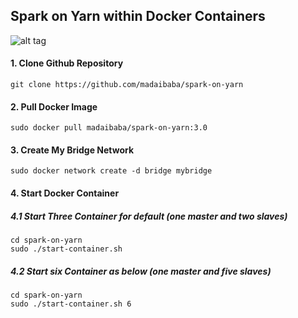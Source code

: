 ## Spark on Yarn within Docker Containers


![alt tag](https://raw.githubusercontent.com/madaibaba/spark-on-yarn/master/spark-on-yarn.png)


#### 1. Clone Github Repository

```
git clone https://github.com/madaibaba/spark-on-yarn
```

#### 2. Pull Docker Image

```
sudo docker pull madaibaba/spark-on-yarn:3.0
```

#### 3. Create My Bridge Network

```
sudo docker network create -d bridge mybridge
```

#### 4. Start Docker Container

##### 4.1 Start Three Container for default (one master and two slaves)

```
cd spark-on-yarn
sudo ./start-container.sh
```

##### 4.2 Start six Container as below (one master and five slaves)

```
cd spark-on-yarn
sudo ./start-container.sh 6
```
